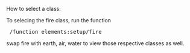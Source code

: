 How to select a class: 

To selecing the fire class, run the function
<pre> /function elements:setup/fire </pre>
swap fire with earth, air, water to view those respective classes as well.
